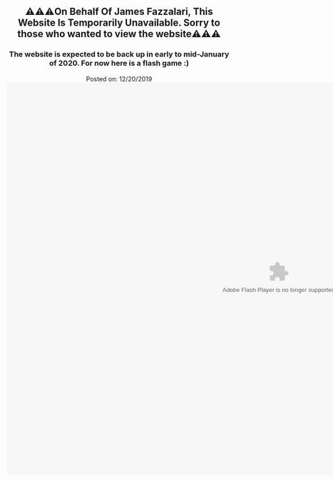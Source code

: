 <h2 style="text-align: center;">
⚠️⚠️⚠️On Behalf Of James Fazzalari, This Website Is Temporarily Unavailable. Sorry to those who wanted to view the website⚠️⚠️⚠️</h2>
<h3 style="text-align: center;">
The website is expected to be back up in early to mid-January of 2020. For now here is a flash game :)</h3>
<div style="text-align: center;">
Posted on: 12/20/2019<br />
<div dir="ltr" style="text-align: left;" trbidi="on">
<embed height="880" pluginspage=" http://www.macromedia.com/go/getflashplayer" src="https://img-hws.y8.com/cloud/y8-flash-game/contents/item_versions/flash_games/22478/original/mega_miner.swf" type="application/x-shockwave-flash" width="1220"></div>
</div>
<head>
  <script data-ad-client="ca-pub-8052951957478605" async src="https://pagead2.googlesyndication.com/pagead/js/adsbygoogle.js"></script></head>
